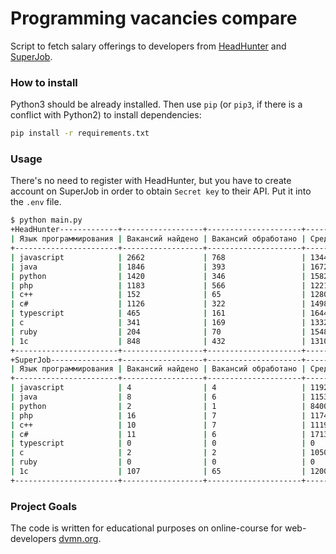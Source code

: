 # Programming vacancies compare

Script to fetch salary offerings to developers from [HeadHunter](https://hh.ru) and [SuperJob](https://www.superjob.ru).

### How to install

Python3 should be already installed.
Then use `pip` (or `pip3`, if there is a conflict with Python2) to install dependencies:

```bash
pip install -r requirements.txt
```

### Usage

There's no need to register with HeadHunter, but you have to create account on SuperJob in order to obtain `Secret key` to their API. Put it into the `.env` file.

```bash
$ python main.py
+HeadHunter-------------+------------------+---------------------+------------------+
| Язык программирования | Вакансий найдено | Вакансий обработано | Средняя зарплата |
+-----------------------+------------------+---------------------+------------------+
| javascript            | 2662             | 768                 | 134464           |
| java                  | 1846             | 393                 | 167263           |
| python                | 1420             | 346                 | 158219           |
| php                   | 1183             | 566                 | 122148           |
| c++                   | 152              | 65                  | 128069           |
| c#                    | 1126             | 322                 | 149825           |
| typescript            | 465              | 161                 | 164413           |
| c                     | 341              | 169                 | 133283           |
| ruby                  | 204              | 70                  | 154867           |
| 1с                    | 848              | 432                 | 131081           |
+-----------------------+------------------+---------------------+------------------+
+SuperJob---------------+------------------+---------------------+------------------+
| Язык программирования | Вакансий найдено | Вакансий обработано | Средняя зарплата |
+-----------------------+------------------+---------------------+------------------+
| javascript            | 4                | 4                   | 119250           |
| java                  | 8                | 6                   | 115333           |
| python                | 2                | 1                   | 84000            |
| php                   | 16               | 7                   | 117457           |
| c++                   | 10               | 7                   | 111917           |
| c#                    | 11               | 6                   | 171333           |
| typescript            | 0                | 0                   | 0                |
| c                     | 2                | 2                   | 105000           |
| ruby                  | 0                | 0                   | 0                |
| 1с                    | 107              | 65                  | 120050           |
+-----------------------+------------------+---------------------+------------------+
```

### Project Goals

The code is written for educational purposes on online-course for web-developers [dvmn.org](https://dvmn.org/).
